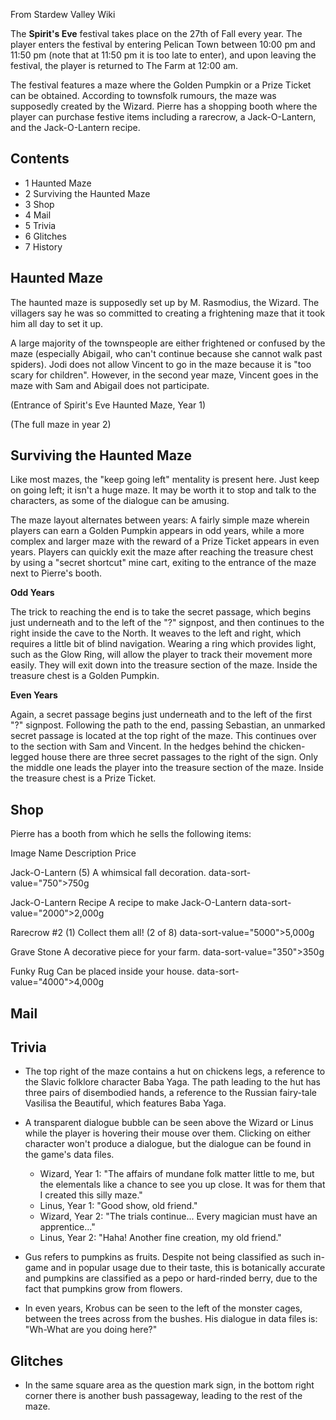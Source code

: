 From Stardew Valley Wiki

The **Spirit's Eve** festival takes place on the 27th of Fall every year. The player enters the festival by entering Pelican Town between 10:00 pm and 11:50 pm (note that at 11:50 pm it is too late to enter), and upon leaving the festival, the player is returned to The Farm at 12:00 am.

The festival features a maze where the Golden Pumpkin or a Prize Ticket can be obtained. According to townsfolk rumours, the maze was supposedly created by the Wizard. Pierre has a shopping booth where the player can purchase festive items including a rarecrow, a Jack-O-Lantern, and the Jack-O-Lantern recipe.

## Contents

- 1 Haunted Maze
- 2 Surviving the Haunted Maze
- 3 Shop
- 4 Mail
- 5 Trivia
- 6 Glitches
- 7 History

## Haunted Maze

The haunted maze is supposedly set up by M. Rasmodius, the Wizard. The villagers say he was so committed to creating a frightening maze that it took him all day to set it up.

A large majority of the townspeople are either frightened or confused by the maze (especially Abigail, who can't continue because she cannot walk past spiders). Jodi does not allow Vincent to go in the maze because it is "too scary for children". However, in the second year maze, Vincent goes in the maze with Sam and Abigail does not participate.

(Entrance of Spirit's Eve Haunted Maze, Year 1)

(The full maze in year 2)

## Surviving the Haunted Maze

Like most mazes, the "keep going left" mentality is present here. Just keep on going left; it isn't a huge maze. It may be worth it to stop and talk to the characters, as some of the dialogue can be amusing.

The maze layout alternates between years: A fairly simple maze wherein players can earn a Golden Pumpkin appears in odd years, while a more complex and larger maze with the reward of a Prize Ticket appears in even years. Players can quickly exit the maze after reaching the treasure chest by using a "secret shortcut" mine cart, exiting to the entrance of the maze next to Pierre's booth.

**Odd Years**

The trick to reaching the end is to take the secret passage, which begins just underneath and to the left of the "?" signpost, and then continues to the right inside the cave to the North. It weaves to the left and right, which requires a little bit of blind navigation. Wearing a ring which provides light, such as the Glow Ring, will allow the player to track their movement more easily. They will exit down into the treasure section of the maze. Inside the treasure chest is a Golden Pumpkin.

**Even Years**

Again, a secret passage begins just underneath and to the left of the first "?" signpost. Following the path to the end, passing Sebastian, an unmarked secret passage is located at the top right of the maze. This continues over to the section with Sam and Vincent. In the hedges behind the chicken-legged house there are three secret passages to the right of the sign. Only the middle one leads the player into the treasure section of the maze. Inside the treasure chest is a Prize Ticket.

## Shop

Pierre has a booth from which he sells the following items:

Image Name Description Price

Jack-O-Lantern (5) A whimsical fall decoration. data-sort-value="750"&gt;750g

Jack-O-Lantern Recipe A recipe to make Jack-O-Lantern data-sort-value="2000"&gt;2,000g

Rarecrow #2 (1) Collect them all! (2 of 8) data-sort-value="5000"&gt;5,000g

Grave Stone A decorative piece for your farm. data-sort-value="350"&gt;350g

Funky Rug Can be placed inside your house. data-sort-value="4000"&gt;4,000g

## Mail

## Trivia

- The top right of the maze contains a hut on chickens legs, a reference to the Slavic folklore character Baba Yaga. The path leading to the hut has three pairs of disembodied hands, a reference to the Russian fairy-tale Vasilisa the Beautiful, which features Baba Yaga.
- A transparent dialogue bubble can be seen above the Wizard or Linus while the player is hovering their mouse over them. Clicking on either character won't produce a dialogue, but the dialogue can be found in the game's data files.
  
  - Wizard, Year 1: "The affairs of mundane folk matter little to me, but the elementals like a chance to see you up close. It was for them that I created this silly maze."
  - Linus, Year 1: "Good show, old friend."
  - Wizard, Year 2: "The trials continue... Every magician must have an apprentice..."
  - Linus, Year 2: "Haha! Another fine creation, my old friend."
- Gus refers to pumpkins as fruits. Despite not being classified as such in-game and in popular usage due to their taste, this is botanically accurate and pumpkins are classified as a pepo or hard-rinded berry, due to the fact that pumpkins grow from flowers.
- In even years, Krobus can be seen to the left of the monster cages, between the trees across from the bushes. His dialogue in data files is: "Wh-What are you doing here?"

## Glitches

- In the same square area as the question mark sign, in the bottom right corner there is another bush passageway, leading to the rest of the maze.